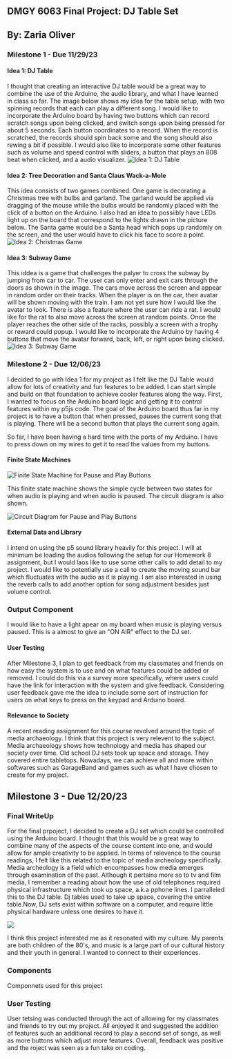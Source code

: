 ## DMGY 6063 Final Project: DJ Table Set
## By: Zaria Oliver


### Milestone 1 - Due 11/29/23

#### Idea 1: DJ Table
I thought that creating an interactive DJ table would be a great way to combine the use of the Arduino, the audio library, and what I have learned in class so far. The image below shows my idea for the table setup, with two spinning records that each can play a different song. I would like to incorporate the Arduino board by having two buttons which can record scratch songs upon being clicked, and switch songs upon being pressed for about 5 seconds. Each button coordinates to a record. When the record is scratched, the records should spin back some and the song should also rewing a bit if possible. I would also like to incorporate some other features such as volume and speed control with sliders, a button that plays an 808 beat when clicked, and a audio visualizer. 
![Idea 1: DJ Table](./finalidea3.JPG)

#### Idea 2: Tree Decoration and Santa Claus Wack-a-Mole
This idea consists of two games combined. One game is decorating a Christmas tree with bulbs and garland. The garland would be applied via dragging of the mouse while the bulbs would be randomly placed with the click of a button on the Arduino. I also had an idea to possiibly have LEDs light up on the board that correspond to the lights drawn in the picture below. The Santa game would be a Santa head which pops up randomly on the screen, and the user would have to click his face to score a point.
![Idea 2: Christmas Game](./finalidea1.JPG)

#### Idea 3: Subway Game
This iddea is a game that challenges the palyer to cross the subway by jumping from car to car. The user can only enter and exit cars through the doors as shown in the image. The cars move across the screen and appear in random order on their tracks. When the player is on the car, their avatar will be shown moving with the train. I am not yet sure how I would like the avatar to look. There is also a feature where the user can ride a rat. I would like for the rat to also move across the screen at random points. Once the player reaches the other side of the racks, possibly a screen with a trophy or reward could popup. I would like to incorporate the Arduino by having 4 buttons that move the avatar forward, back, left, or right upon being clicked.
![Idea 3: Subway Game](./finalidea2.JPG)

### Milestone 2 - Due 12/06/23

I decided to go with Idea 1 for my project as I felt like the DJ Table would allow for lots of creativity and fun features to be added. I can start simple and build on that foundation to achieve cooler features along the way. First, I wanted to focus on the Arduino board logic and getting it to control features within my p5js code. The goal of the Arduino board thus far in my project is to have a button that when pressed, pauses the current song that is playing. There will be a second button that plays the current song again. 

So far, I have been having a hard time with the ports of my Arduino. I have to press down on my wires to get it to read the values from my buttons.

#### Finite State Machines
 ![Finite State Machine for Pause and Play Buttons](./fsmbuttons.png)

This finite state machine shows the simple cycle between two states for when audio is playing and when audio is paused. The circuit diagram is also shown.

![Circuit Diagram for Pause and Play Buttons](./circbuttons.png)

#### External Data and Library
I intend on using the p5 sound library heavily for this project. I will at minimum be loading the audios following the setup for our Homework 8 assignment, but I would laos like to use some other calls to add detail to my project. I would like to potentially use a call to create the moving sound bar which fluctuates with the audio as it is playing. I am also interested in using the reverb calls to add another option for song adjustment besides just volume control.

### Output Component
I would like to have a light apear on my board when music is playing versus paused. This is a almost to give an "ON AIR" effect to the DJ set.

#### User Testing
After Milestone 3, I plan to get feedback from my classmates and friends on how easy the system is to use and on what features could be added or removed. I could do this via a survey more specifically, where users could have the link for interaction with the system and give feedback. Considering user feedback gave me the idea to include some sort of instruction for users on what keys to press on the keypad and Arduino board.

#### Relevance to Society
A recent reading assignment for this course revolved around the topic of media archaeology. I think that this project is very relevent to the subject. Media archaeology shows how technology and media has shaped our society over time. Old school DJ sets took up space and storage. They covered entire tabletops. Nowadays, we can achieve all and more within softwares such as GarageBand and games such as what I have chosen to create for my project.


## Milestone 3 - Due 12/20/23
### Final WriteUp

For the final prpoject, I decided to create a DJ set which could be controlled using the Arduino board. I thought that this would be a great way to combine many of the aspects of the course content into one, and would allow for ample creativity to be applied. In terms of relevence to the course readings, I felt like this related to the topic of media archeology specifically. Media archeology is a field which encompasses how media emerges through examination of the past. Although it pertains more so to tv and film media, I remember a reading about how the use of old telephones required physical infrastructure which took up space, a.k.a pphone lines. I parralleled this to the DJ table. Dj tables used to take up space, covering the entire table.Now, DJ sets exist within software on a computer, and require little physical hardware unless one desires to have it.

![](./olddj1.jpg)

I think this project interested me as it resonated with my culture. My parents are both children of the 80's, and music is a large part of our cultural history and their youth in general. I wanted to connect to their experiences.

### Components
Componnets used for this project

### User Testing
User tetsing was conducted through the act of allowing for my classmates and friends to try out my project. All enjoyed it and suggested the addition of features such an additional record to play a second set of songs, as well as more buttons which adjust more features. Overall, feedback was positive and the roject was seen as a fun take on coding.

